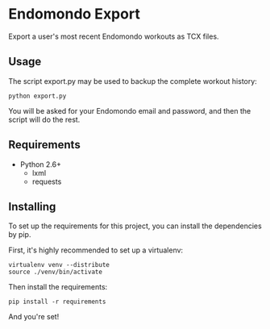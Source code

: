Endomondo Export
================

Export a user's most recent Endomondo workouts as TCX files.


Usage
-----

The script export.py may be used to backup the complete workout history:

    python export.py

You will be asked for your Endomondo email and password, and then the script will do the rest.


Requirements
------------

- Python 2.6+
    - lxml
    - requests


Installing
----------

To set up the requirements for this project, you can install the dependencies by pip.  

First, it's highly recommended to set up a virtualenv:

    virtualenv venv --distribute
    source ./venv/bin/activate

Then install the requirements:

    pip install -r requirements

And you're set!